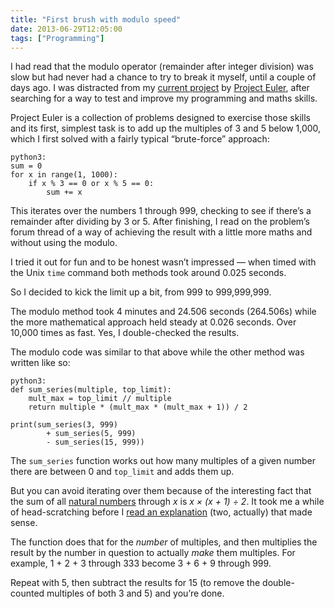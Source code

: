 ```yaml
---
title: "First brush with modulo speed"
date: 2013-06-29T12:05:00
tags: ["Programming"]
---
```


I had read that the modulo operator (remainder after integer division) was slow but had never had a chance to try to break it myself, until a couple of days ago. I was distracted from my [current project][dip] by [Project Euler][pe], after searching for a way to test and improve my programming and maths skills.

[dip]: http://getpython3.com/diveintopython3/
[pe]: http://projecteuler.net

Project Euler is a collection of problems designed to exercise those skills and its first, simplest task is to add up the multiples of 3 and 5 below 1,000, which I first solved with a fairly typical “brute-force” approach:

    python3:
    sum = 0
    for x in range(1, 1000):
        if x % 3 == 0 or x % 5 == 0:
            sum += x

This iterates over the numbers 1 through 999, checking to see if there’s a remainder after dividing by 3 or 5. After finishing, I read on the problem’s forum thread of a way of achieving the result with a little more maths and without using the modulo.

I tried it out for fun and to be honest wasn’t impressed — when timed with the Unix `time` command both methods took around 0.025 seconds.

So I decided to kick the limit up a bit, from 999 to 999,999,999.

The modulo method took 4 minutes and 24.506 seconds (264.506s) while the more mathematical approach held steady at 0.026 seconds. Over 10,000 times as fast. Yes, I double-checked the results.

The modulo code was similar to that above while the other method was written like so:

    python3:
    def sum_series(multiple, top_limit):
        mult_max = top_limit // multiple
        return multiple * (mult_max * (mult_max + 1)) / 2

    print(sum_series(3, 999)
            + sum_series(5, 999)
            - sum_series(15, 999))

The `sum_series` function works out how many multiples of a given number there are between 0 and `top_limit` and adds them up.

But you can avoid iterating over them because of the interesting fact that the sum of all [natural numbers][natn] through *x* is *x × (x + 1) ÷ 2*. It took me a while of head-scratching before I [read an explanation][gauss] (two, actually) that made sense.

[natn]: http://en.wikipedia.org/wiki/Natural_numbers
[gauss]: http://mathandmultimedia.com/2010/09/15/sum-first-n-positive-integers/

The function does that for the *number* of multiples, and then multiplies the result by the number in question to actually *make* them multiples. For example, 1 + 2 + 3 through 333 become 3 + 6 + 9 through 999.

Repeat with 5, then subtract the results for 15 (to remove the double-counted multiples of both 3 and 5) and you’re done.
